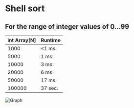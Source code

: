 Shell sort
==============
For the range of integer values of 0...99
-----
|  int Array[N]  | Runtime       | 
|----------------|---------------|
| 1000           | <1 ms           |
| 5000           | 1 ms          |
| 10000          | 3 ms          |
| 20000          | 6 ms       |
| 50000          | 17 ms       |
| 100000         | 37 sec.     |

![Graph](http://ipic.su/img/img7/fs/Snimok.1504190782.png)